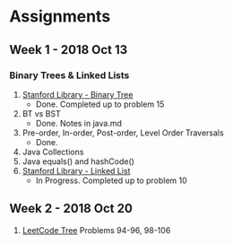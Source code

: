 # Assignments
## Week 1 - 2018 Oct 13
### Binary Trees & Linked Lists
1. [Stanford Library - Binary Tree](http://cslibrary.stanford.edu/110/BinaryTrees.html)
	* Done. Completed up to problem 15
1. BT vs BST
	* Done. Notes in java.md
1. Pre-order, In-order, Post-order, Level Order Traversals
	* Done.
1. Java Collections
1. Java equals() and hashCode()
1. [Stanford Library - Linked List](http://cslibrary.stanford.edu/103/LinkedListBasics.pdf)
	* In Progress. Completed up to problem 10
## Week 2 - 2018 Oct 20
1. [LeetCode Tree](https://leetcode.com/tag/tree/) Problems 94-96, 98-106
